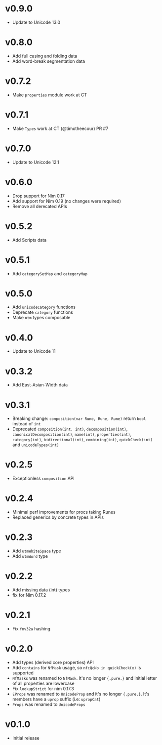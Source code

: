 v0.9.0
==================

* Update to Unicode 13.0

v0.8.0
==================

* Add full casing and folding data
* Add word-break segmentation data

v0.7.2
==================

* Make `properties` module work at CT

v0.7.1
==================

* Make `Types` work at CT (@timotheecour) PR #7

v0.7.0
==================

* Update to Unicode 12.1

v0.6.0
==================

* Drop support for Nim 0.17
* Add support for Nim 0.19 (no changes were required)
* Remove all derecated APIs

v0.5.2
==================

* Add Scripts data

v0.5.1
==================

* Add `categorySetMap` and `categoryMap`

v0.5.0
==================

* Add `unicodeCategory` functions
* Deprecate `category` functions
* Make `utm` types composable

v0.4.0
==================

* Update to Unicode 11

v0.3.2
==================

* Add East-Asian-Width data

v0.3.1
==================

* Breaking change: `composition(var Rune, Rune, Rune)`
  return `bool` instead of `int`
* Deprecated `composition(int, int)`, `decomposition(int)`,
  `canonicalDecomposition(int)`, `name(int)`, `properties(int)`,
  `category(int)`, `bidirectional(int)`, `combining(int)`,
  `quickCheck(int)` and `unicodeTypes(int)`

v0.2.5
==================

* Exceptionless `composition` API

v0.2.4
==================

* Minimal perf improvements
  for procs taking Runes
* Replaced generics by concrete
  types in APIs

v0.2.3
==================

* Add `utmWhiteSpace` type
* Add `utmWord` type

v0.2.2
==================

* Add missing data (int) types
* fix for Nim 0.17.2

v0.2.1
==================

* Fix `fnv32a` hashing

v0.2.0
==================

* Add types (derived core properties) API
* Add `contains` for `NfMask` usage,
  so `nfcQcNo in quickCheck(x)` is supported
* `NfMasks` was renamed to `NfMask`.
  It's no longer `{.pure.}` and initial
  letter of all properties are lowercase
* Fix `lookupStrict` for nim 0.17.3
* `EProps` was renamed to `UnicodeProp` and
  it's no longer `{.pure.}`. It's members
  have a `uprop` suffix (i.e: `upropCat`)
* `Props` was renamed to `UnicodeProps`

v0.1.0
==================

* Initial release
